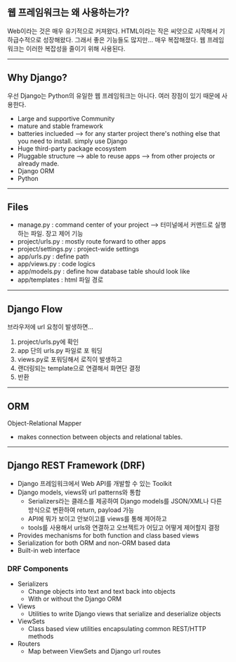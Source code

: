## 웹 프레임워크는 왜 사용하는가?
Web이라는 것은 매우 유기적으로 커져왔다.
HTML이라는 작은 씨앗으로 시작해서 기하급수적으로 성장해왔다.
그래서 좋은 기능들도 많지만... 매우 복잡해졌다.
웹 프레임워크는 이러한 복잡성을 줄이기 위해 사용된다.

---
## Why Django?
우선 Django는 Python의 유일한 웹 프레임워크는 아니다. 여러 장점이 있기 때문에 사용한다.

- Large and supportive Community
- mature and stable framework
- batteries inclueded --> for any starter project there's nothing else that you need to install.
  simply use Django
- Huge third-party package ecosystem
- Pluggable structure --> able to reuse apps --> from other projects or already made.
- Django ORM
- Python

---
## Files
- manage.py : command center of your project --> 터미널에서 커맨드로 실행하는 파일. 장고 제어 기능
- project/urls.py : mostly route forward to other apps
- project/settings.py : project-wide settings
- app/urls.py : define path
- app/views.py : code logics
- app/models.py : define how database table should look like
- app/templates : html 파일 경로

---
## Django Flow
브라우저에 url 요청이 발생하면...
1. project/urls.py에 확인
2. app 단의 urls.py 파일로 포 워딩
3. views.py로 포워딩해서 로직이 발생하고
4. 랜더링되는 template으로 연결해서 화면단 결정
5. 반환

---
## ORM
Object-Relational Mapper
- makes connection between objects and relational tables.

---
## Django REST Framework (DRF)
- Django 프레임워크에서 Web API를 개발할 수 있는 Toolkit
- Django models, views와 url patterns와 통합
    - Serializers라는 클래스를 제공하여 Django models를 JSON/XML나 다른 방식으로 변환하여 return, payload 가능
    - API에 뭐가 보이고 안보이고를 views를 통해 제어하고
    - tools를 사용해서 urls와 연결하고 오브젝트가 어딨고 어떻게 제어할지 결정
- Provides mechanisms for both function and class based views
- Serialization for both ORM and non-ORM based data
- Built-in web interface

### DRF Components
- Serializers
    - Change objects into text and text back into objects
    - With or without the Django ORM
- Views
    - Utilities to write Django views that serialize and deserialize objects
- ViewSets
    - Class based view utilities encapsulating common REST/HTTP methods
- Routers
    - Map between ViewSets and Django url routes
